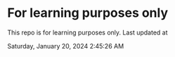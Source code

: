# For learning purposes only
This repo is for learning purposes only.
Last updated at

Saturday, January 20, 2024 2:45:26 AM

